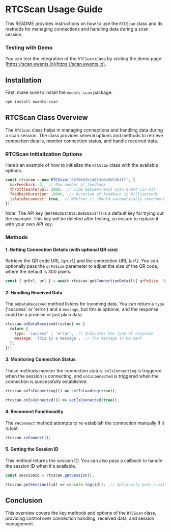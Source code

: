 
# RTCScan Usage Guide

This README provides instructions on how to use the `RTCScan` class and its methods for managing connections and handling data during a scan session.

### Testing with Demo

You can test the integration of the `RTCScan` class by visiting the demo page: [https://scan.ewents.io](https://scan.ewents.io).

## Installation

First, make sure to install the `ewents-scan` package:

```bash
npm install ewents-scan
```

## RTCScan Class Overview

The `RTCScan` class helps in managing connections and handling data during a scan session. The class provides several options and methods to retrieve connection details, monitor connection status, and handle received data.

### RTCScan Initialization Options

Here’s an example of how to initialize the `RTCScan` class with the available options:

```javascript
const rtcscan = new RTCScan('66760d2b14813c0e8b53b4ff', {
  maxFeedback: 3,  // Max number of feedback
  throttleInterval: 2000,  // Time between each scan event (in ms)
  feedbackDuration: 10000,  // Duration of feedback in milliseconds
  isAutoReconnect: true,  // Whether it should automatically reconnect
});
```

Note: The API key (`66760d2b14813c0e8b53b4ff`) is a default key for trying out the example. This key will be deleted after testing, so ensure to replace it with your own API key.

### Methods

#### 1. Getting Connection Details (with optional QR size)

Retrieve the QR code URL (`qrUrl`) and the connection URL (`url`). You can optionally pass the `qrPxSize` parameter to adjust the size of the QR code, where the default is 300 pixels.

```javascript
const { qrUrl, url } = await rtcscan.getConnectionDetail({ qrPxSize: 300 });
```

#### 2. Handling Received Data

The `onDataReceived` method listens for incoming data. You can return a `type` ('success' or 'error') and a `message`, but this is optional, and the response could be a promise or just plain data.

```javascript
rtcscan.onDataReceived((value) => {
  return {
    type: 'success' | 'error',  // Indicates the type of response
    message: 'This is a message',  // The message to be sent
  };
});
```

#### 3. Monitoring Connection Status

These methods monitor the connection status. `onIsConnecting` is triggered when the session is connecting, and `onIsConnected` is triggered when the connection is successfully established.

```javascript
rtcscan.onIsConnecting(() => setIsLoading(true));

rtcscan.onIsConnected(() => setIsConnected(true));
```

#### 4. Reconnect Functionality

The `reConnect` method attempts to re-establish the connection manually if it is lost.

```javascript
rtcscan.reConnect();
```

#### 5. Getting the Session ID

This method returns the session ID. You can also pass a callback to handle the session ID when it's available.

```javascript
const sessionId = rtcscan.getSession();

rtcscan.getSession((id) => console.log(id));  // Optionally pass a callback
```

## Conclusion

This overview covers the key methods and options of the `RTCScan` class, providing control over connection handling, received data, and session management.
